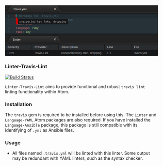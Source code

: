 ![Preview](https://raw.githubusercontent.com/mschuchard/linter-travis-lint/master/linter_travis_lint.png)

### Linter-Travis-Lint
[![Build Status](https://travis-ci.com/mschuchard/linter-travis-lint.svg?branch=master)](https://travis-ci.com/mschuchard/linter-travis-lint)

`Linter-Travis-Lint` aims to provide functional and robust `travis lint` linting functionality within Atom.

### Installation
The `travis` gem is required to be installed before using this. The `Linter` and `Language-YAML` Atom packages are also required. If you have installed the `Language-Ansible` package, this package is still compatible with its identifying of `.yml` as Ansible files.

### Usage
- All files named `.travis.yml` will be linted with this linter. Some output may be redundant with YAML linters, such as the syntax checker.
